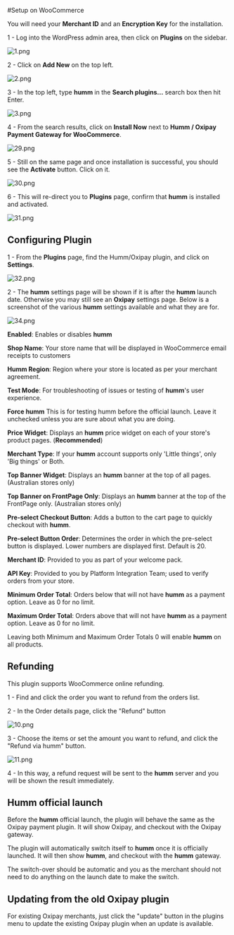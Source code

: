 #Setup on WooCommerce

<div class="panel">
  You will need your <b>Merchant ID</b> and an <b>Encryption Key</b> for the installation.
</div>

1 - Log into the WordPress admin area, then click on **Plugins** on the sidebar.

![1.png](/img/platforms/woocommerce/1.png)

2 - Click on **Add New** on the top left.

![2.png](/img/platforms/woocommerce/2.png)

3 - In the top left, type **humm** in the **Search plugins...** search box then hit Enter.

![3.png](/img/platforms/woocommerce/3.png)

4 - From the search results, click on **Install Now** next to **Humm / Oxipay Payment Gateway for WooCommerce**.

![29.png](/img/platforms/woocommerce/29.png)

5 - Still on the same page and once installation is successful, you should see the **Activate** button. Click on it.

![30.png](/img/platforms/woocommerce/30.png)

6 - This will re-direct you to **Plugins** page, confirm that **humm** is installed and activated.

![31.png](/img/platforms/woocommerce/31.png)

## Configuring Plugin

1 - From the **Plugins** page, find the Humm/Oxipay plugin, and click on **Settings**.

![32.png](/img/platforms/woocommerce/32.png)

2 - The **humm** settings page will be shown if it is after the **humm** launch date. Otherwise you may still see an **Oxipay** settings page. 
Below is a screenshot of the various **humm** settings available and what they are for. 

![34.png](/img/platforms/woocommerce/34.png)

**Enabled**: Enables or disables **humm**

**Shop Name**: Your store name that will be displayed in WooCommerce email receipts to customers

**Humm Region**: Region where your store is located as per your merchant agreement.

**Test Mode**: For troubleshooting of issues or testing of **humm**'s user experience.

**Force humm** This is for testing humm before the official launch. Leave it unchecked unless you are sure about what you are doing.

**Price Widget**: Displays an **humm** price widget on each of your store's product pages. (**Recommended**)

**Merchant Type**: If your **humm** account supports only 'Little things', only 'Big things' or Both.

**Top Banner Widget**: Displays an **humm** banner at the top of all pages. (Australian stores only)

**Top Banner on FrontPage Only**: Displays an **humm** banner at the top of the FrontPage only. (Australian stores only)

**Pre-select Checkout Button**: Adds a button to the cart page to quickly checkout with **humm**.

**Pre-select Button Order**: Determines the order in which the pre-select button is displayed. Lower numbers are displayed first. Default is 20.

**Merchant ID**: Provided to you as part of your welcome pack.

**API Key**: Provided to you by Platform Integration Team; used to verify orders from your store.

**Minimum Order Total**: Orders below that will not have **humm** as a payment option. Leave as 0 for no limit.

**Maximum Order Total**: Orders above that will not have **humm** as a payment option. Leave as 0 for no limit.

<div class="panel">
  Leaving both Minimum and Maximum Order Totals 0 will enable <b>humm</b> on all products.
</div>

## Refunding

This plugin supports WooCommerce online refunding.

1 - Find and click the order you want to refund from the orders list. 

2 - In the Order details page, click the "Refund" button

![10.png](/img/platforms/woocommerce/10.png)

3 - Choose the items or set the amount you want to refund, and click the "Refund via humm" button.

![11.png](/img/platforms/woocommerce/11.png)

4 - In this way, a refund request will be sent to the **humm** server and you will be shown the result immediately.

## **Humm** official launch

Before the **humm** official launch, the plugin will behave the same as the Oxipay payment plugin. It will show Oxipay, and checkout with the Oxipay gateway.

The plugin will automatically switch itself to **humm** once it is officially launched. It will then show **humm**, and checkout with the **humm** gateway.

The switch-over should be automatic and you as the merchant should not need to do anything on the launch date to make the switch.

## Updating from the old Oxipay plugin

For existing Oxipay merchants, just click the "update" button in the plugins menu to update the existing Oxipay plugin when an update is available.